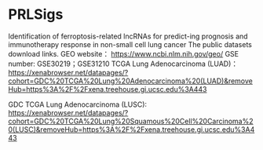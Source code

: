 # PRLSigs
Identification of ferroptosis-related lncRNAs for predict-ing prognosis and immunotherapy response in non-small cell lung cancer
The public datasets download links.
GEO website： https://www.ncbi.nlm.nih.gov/geo/
GSE number: GSE30219；GSE31210
TCGA Lung Adenocarcinoma (LUAD)：
https://xenabrowser.net/datapages/?cohort=GDC%20TCGA%20Lung%20Adenocarcinoma%20(LUAD)&removeHub=https%3A%2F%2Fxena.treehouse.gi.ucsc.edu%3A443

GDC TCGA Lung Adenocarcinoma (LUSC):
https://xenabrowser.net/datapages/?cohort=GDC%20TCGA%20Lung%20Squamous%20Cell%20Carcinoma%20(LUSC)&removeHub=https%3A%2F%2Fxena.treehouse.gi.ucsc.edu%3A443
